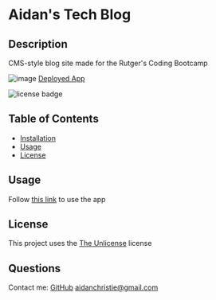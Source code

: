# Aidan's Tech Blog

  ## Description
  CMS-style blog site made for the Rutger's Coding Bootcamp

  ![image](https://user-images.githubusercontent.com/17131754/182980093-46eb4df7-c2f3-429c-ba53-330de6457d5e.png)
  [Deployed App](https://stark-earth-69503.herokuapp.com/)

  ![license badge](https://img.shields.io/badge/license-The%20Unlicense-green)  

  ## Table of Contents

  - [Installation](#installation)
  - [Usage](#usage)
  - [License](#license)

  ## Usage
  Follow [this link](https://stark-earth-69503.herokuapp.com/) to use the app

  ## License
  This project uses the [The Unlicense](https://choosealicense.com/licenses/unlicense/) license

  ## Questions
  Contact me:
  [GitHub](https://github.com/owlbag)
  [aidanchristie@gmail.com](mailto:aidanchristie@gmail.com)
  
